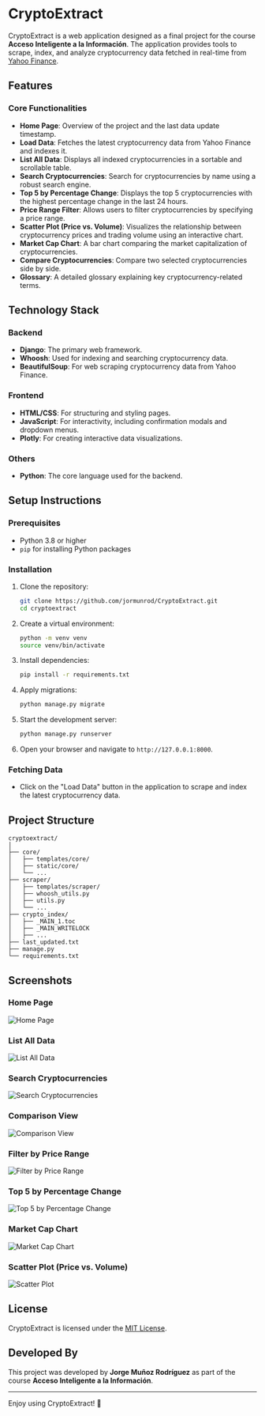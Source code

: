 # CryptoExtract

CryptoExtract is a web application designed as a final project for the course **Acceso Inteligente a la Información**. The application provides tools to scrape, index, and analyze cryptocurrency data fetched in real-time from [Yahoo Finance](https://finance.yahoo.com/markets/crypto/all/).

## Features

### Core Functionalities
- **Home Page**: Overview of the project and the last data update timestamp.
- **Load Data**: Fetches the latest cryptocurrency data from Yahoo Finance and indexes it.
- **List All Data**: Displays all indexed cryptocurrencies in a sortable and scrollable table.
- **Search Cryptocurrencies**: Search for cryptocurrencies by name using a robust search engine.
- **Top 5 by Percentage Change**: Displays the top 5 cryptocurrencies with the highest percentage change in the last 24 hours.
- **Price Range Filter**: Allows users to filter cryptocurrencies by specifying a price range.
- **Scatter Plot (Price vs. Volume)**: Visualizes the relationship between cryptocurrency prices and trading volume using an interactive chart.
- **Market Cap Chart**: A bar chart comparing the market capitalization of cryptocurrencies.
- **Compare Cryptocurrencies**: Compare two selected cryptocurrencies side by side.
- **Glossary**: A detailed glossary explaining key cryptocurrency-related terms.

## Technology Stack

### Backend
- **Django**: The primary web framework.
- **Whoosh**: Used for indexing and searching cryptocurrency data.
- **BeautifulSoup**: For web scraping cryptocurrency data from Yahoo Finance.

### Frontend
- **HTML/CSS**: For structuring and styling pages.
- **JavaScript**: For interactivity, including confirmation modals and dropdown menus.
- **Plotly**: For creating interactive data visualizations.

### Others
- **Python**: The core language used for the backend.

## Setup Instructions

### Prerequisites
- Python 3.8 or higher
- `pip` for installing Python packages

### Installation

1. Clone the repository:
   ```bash
   git clone https://github.com/jormunrod/CryptoExtract.git
   cd cryptoextract
   ```

2. Create a virtual environment:
   ```bash
   python -m venv venv
   source venv/bin/activate
   ```

3. Install dependencies:
   ```bash
   pip install -r requirements.txt
   ```

4. Apply migrations:
   ```bash
   python manage.py migrate
   ```

5. Start the development server:
   ```bash
   python manage.py runserver
   ```

6. Open your browser and navigate to `http://127.0.0.1:8000`.

### Fetching Data
- Click on the "Load Data" button in the application to scrape and index the latest cryptocurrency data.

## Project Structure

```
cryptoextract/
│
├── core/
│   ├── templates/core/
│   ├── static/core/
│   └── ...
├── scraper/
│   ├── templates/scraper/
│   ├── whoosh_utils.py
│   ├── utils.py
│   └── ...
├── crypto_index/
│   ├── _MAIN_1.toc
│   ├── _MAIN_WRITELOCK
│   ├── ...
├── last_updated.txt
├── manage.py
└── requirements.txt
```

## Screenshots

### Home Page
![Home Page](images/homepage.png)

### List All Data
![List All Data](images/list_all_data.png)

### Search Cryptocurrencies
![Search Cryptocurrencies](images/search.png)

### Comparison View
![Comparison View](images/comparison.png)

### Filter by Price Range
![Filter by Price Range](images/filter_by_price.png)

### Top 5 by Percentage Change
![Top 5 by Percentage Change](images/top_5.png)

### Market Cap Chart
![Market Cap Chart](images/market_cap_chart.png)

### Scatter Plot (Price vs. Volume)
![Scatter Plot](images/price_vs_volume.png)

## License

CryptoExtract is licensed under the [MIT License](https://opensource.org/licenses/MIT). 

## Developed By
This project was developed by **Jorge Muñoz Rodríguez** as part of the course **Acceso Inteligente a la Información**.

---

Enjoy using CryptoExtract! 🚀

